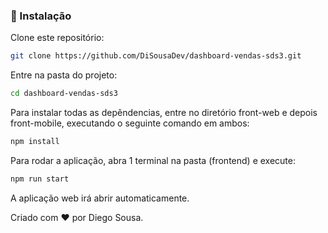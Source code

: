 ### 💾 Instalação

Clone este repositório:

```bash
git clone https://github.com/DiSousaDev/dashboard-vendas-sds3.git
```

Entre na pasta do projeto:

```bash
cd dashboard-vendas-sds3
```

Para instalar todas as depêndencias, entre no diretório front-web e depois front-mobile, executando o seguinte comando em ambos:

```bash
npm install
```

Para rodar a aplicação, abra 1 terminal na pasta (frontend) e execute:

```bash
npm run start
```

A aplicação web irá abrir automaticamente. <br>


Criado com ❤️ por Diego Sousa.